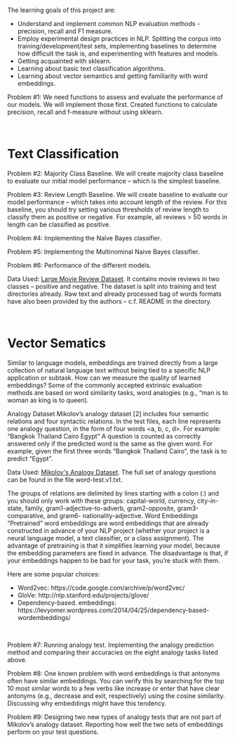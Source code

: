 <br>
The learning goals of this project are:
<ul>
<li>Understand and implement common NLP evaluation methods - precision, recall and F1 measure.</li>
<li>Employ experimental design practices in NLP. Splitting the corpus into training/development/test sets, implementing baselines to determine how difficult the task is, and experimenting with features and models.
<li>Getting acquainted with sklearn.
<li>Learning about basic text classification algorithms.
<li>Learning about vector semantics and getting familiarity with word embeddings.
</ul>


Problem #1: We need functions to assess and evaluate the performance of our models. We will implement those first.
Created functions to calculate precision, recall and f-measure without using sklearn.

<br>

# Text Classification

Problem #2: Majority Class Baseline. We will create majority class baseline to evaluate our initial model performance – which is the simplest baseline. 

Problem #3: Review Length Baseline. We will create baseline to evaluate our model performance – which takes into account length of the review. For this baseline, you should try setting various thresholds of review length to classify them as positive or negative. For example, all reviews > 50 words in length can be classified as positive.

Problem #4: Implementing the Naïve Bayes classifier.

Problem #5: Implementing the Multinominal Naive Bayes classifier.

Problem #6: Performance of the different models.

Data Used: [Large Movie Review Dataset](https://ai.stanford.edu/~amaas/data/sentiment/). It contains movie reviews in two classes – positive and negative. The dataset is
split into training and test directories already. Raw text and already processed bag of words formats have also been provided by the authors – c.f. README in the directory.

<br>

# Vector Sematics

Similar to language models, embeddings are trained directly from a large collection of natural language text without being tied to a specific NLP application or subtask. How can we measure the quality of learned embeddings? Some of the commonly accepted extrinsic evaluation methods are based on word similarity tasks, word analogies (e.g., “man is to woman as king is to queen).

Analogy Dataset Mikolov’s analogy dataset [2] includes four semantic relations and four syntactic relations. In the test files, each line represents one analogy question, in the form of four words <a, b, c, d>. For example: “Bangkok Thailand Cairo Egypt” A question is counted as correctly answered only if the predicted word is the same as the given word. For example, given the first three words “Bangkok Thailand Cairo”, the task is to predict “Egypt”.

Data Used: [Mikolov's Analogy Dataset](http://www.fit.vutbr.cz/~imikolov/rnnlm/word-test.v1.txt). The full set of analogy questions can be found in the file word-test.v1.txt. 

The groups of relations are delimited by lines starting with a colon (:) and you should only work with these groups: capital-world, currency, city-in-state, family, gram1-adjective-to-adverb, gram2-opposite, gram3-comparative, and gram6-
nationality-adjective. Word Embeddings “Pretrained” word embeddings are word embeddings that are already constructed in advance of your NLP project (whether your project is a neural language model, a text classifier, or a class assignment). The advantage of pretraining is that it simplifies learning your model, because the embedding parameters are fixed in advance. The disadvantage is that, if your embeddings happen to be bad for your task, you’re stuck with them. 

Here are some popular choices:
<ul>
  <li> Word2vec: https://code.google.com/archive/p/word2vec/
<li> GloVe: http://nlp.stanford.edu/projects/glove/
<li> Dependency-based. embeddings: https://levyomer.wordpress.com/2014/04/25/dependency-based-wordembeddings/
</ul>
<br>

Problem #7: Running analogy test. Implementing the analogy prediction method and comparing their accuracies on the eight analogy tasks listed above. 

Problem #8: One known problem with word embeddings is that antonyms often have similar embeddings. You can verify this by searching for the top 10 most similar words to a few verbs like increase or enter that have clear antonyms (e.g., decrease
and exit, respectively) using the cosine similarity. Discussing why embeddings might have this tendency.

Problem #9: Designing two new types of analogy tests that are not part of Mikolov’s analogy dataset. Reporting how well the two sets of embeddings perform on your test questions.
<br>
